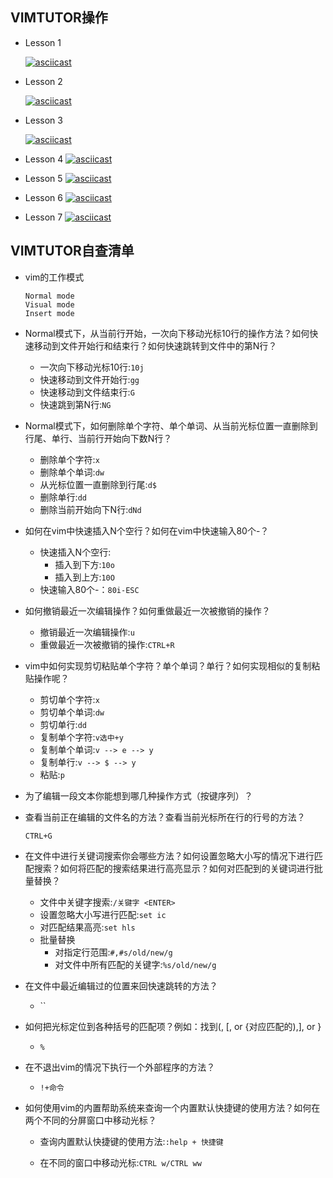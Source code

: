 ## VIMTUTOR操作

- Lesson 1

  [![asciicast](https://asciinema.org/a/PjzWdmZ9N6jpiP843B5BdL2qB.svg)](https://asciinema.org/a/PjzWdmZ9N6jpiP843B5BdL2qB?t=0)

- Lesson 2

  [![asciicast](https://asciinema.org/a/8JLCWQR0dhDCahzPb6JyDUbn3.svg)](https://asciinema.org/a/8JLCWQR0dhDCahzPb6JyDUbn3?t=10)

- Lesson 3

  [![asciicast](https://asciinema.org/a/08PBQDiOdor508nXGcYF1EHbC.svg)](https://asciinema.org/a/08PBQDiOdor508nXGcYF1EHbC?t=18)

- Lesson 4
  [![asciicast](https://asciinema.org/a/8M1q0wefnk6k2vnQnCP07ZR7G.svg)](https://asciinema.org/a/8M1q0wefnk6k2vnQnCP07ZR7G?t=18)

- Lesson 5
  [![asciicast](https://asciinema.org/a/OhyNKK7X1ALUvPSJDwVNHJ81o.svg)](https://asciinema.org/a/OhyNKK7X1ALUvPSJDwVNHJ81o?t=21)

- Lesson 6
  [![asciicast](https://asciinema.org/a/NpTpAawBf21Xl5OCyHF1UPOr2.svg)](https://asciinema.org/a/NpTpAawBf21Xl5OCyHF1UPOr2?t=25)

- Lesson 7
  [![asciicast](https://asciinema.org/a/WRd1ZJ2rMA7b1VHbI2lNU9FVc.svg)](https://asciinema.org/a/WRd1ZJ2rMA7b1VHbI2lNU9FVc)

## VIMTUTOR自查清单

- vim的工作模式

  ```
  Normal mode
  Visual mode
  Insert mode
  ```

- Normal模式下，从当前行开始，一次向下移动光标10行的操作方法？如何快速移动到文件开始行和结束行？如何快速跳转到文件中的第N行？

  - 一次向下移动光标10行:```10j```
  - 快速移动到文件开始行:```gg```
  - 快速移动到文件结束行:```G```
  - 快速跳到第N行:```NG```

- Normal模式下，如何删除单个字符、单个单词、从当前光标位置一直删除到行尾、单行、当前行开始向下数N行？

  - 删除单个字符:```x```
  - 删除单个单词:```dw```
  - 从光标位置一直删除到行尾:```d$```
  - 删除单行:```dd```
  - 删除当前开始向下N行:```dNd```

- 如何在vim中快速插入N个空行？如何在vim中快速输入80个-？

  - 快速插入N个空行:
    - 插入到下方:```10o```
    - 插入到上方:```10O```
  - 快速输入80个-：```80i-ESC```

- 如何撤销最近一次编辑操作？如何重做最近一次被撤销的操作？

  - 撤销最近一次编辑操作:```u```
  - 重做最近一次被撤销的操作:```CTRL+R```

- vim中如何实现剪切粘贴单个字符？单个单词？单行？如何实现相似的复制粘贴操作呢？

  - 剪切单个字符:```x```
  - 剪切单个单词:```dw```
  - 剪切单行:```dd```
  - 复制单个字符:```v选中+y```
  - 复制单个单词:```v --> e --> y```
  - 复制单行:```v --> $ --> y```
  - 粘贴:```p```

- 为了编辑一段文本你能想到哪几种操作方式（按键序列）？

- 查看当前正在编辑的文件名的方法？查看当前光标所在行的行号的方法？

  ```CTRL+G```

- 在文件中进行关键词搜索你会哪些方法？如何设置忽略大小写的情况下进行匹配搜索？如何将匹配的搜索结果进行高亮显示？如何对匹配到的关键词进行批量替换？

  - 文件中关键字搜索:```/关键字 <ENTER> ```
  - 设置忽略大小写进行匹配:```set ic```
  - 对匹配结果高亮:```set hls```
  - 批量替换
    - 对指定行范围:```#,#s/old/new/g```
    - 对文件中所有匹配的关键字:```%s/old/new/g```

- 在文件中最近编辑过的位置来回快速跳转的方法？

  - ``

- 如何把光标定位到各种括号的匹配项？例如：找到(, [, or {对应匹配的),], or }
  - ```%```

- 在不退出vim的情况下执行一个外部程序的方法？

  - ```!+命令```

- 如何使用vim的内置帮助系统来查询一个内置默认快捷键的使用方法？如何在两个不同的分屏窗口中移动光标？

  - 查询内置默认快捷键的使用方法:```:help + 快捷键```

  - 在不同的窗口中移动光标:```CTRL w/CTRL ww```

     
